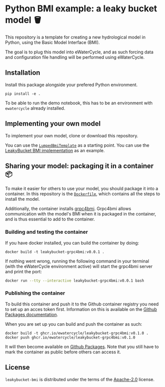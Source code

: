 # Python BMI example: a leaky bucket model 🪣

This repository is a template for creating a new hydrological model in Python, using the Basic Model Interface (BMI).

The goal is to plug this model into eWaterCycle, and as such forcing data and configuration file handling will be performed using eWaterCycle.


## Installation

Install this package alongside your prefered Python environment.

```console
pip install -e .
```

To be able to run the demo notebook, this has to be an environment with `ewatercycle` already installed.

## Implementing your own model

To implement your own model, clone or download this repository.

You can use the [`LumpedBmiTemplate`](src/leakybucket/lumped_bmi.py) as a starting point. You can use the [LeakyBucket BMI implementation](src/leakybucket/leakybucket_bmi.py) as an example.

## Sharing your model: packaging it in a container 📦

To make it easier for others to use your model, you should package it into a container.
In this repository is the [`Dockerfile`](Dockerfile), which contains all the steps to install the model.

Additionally, the container installs [grpc4bmi](https://github.com/eWaterCycle/grpc4bmi). Grpc4bmi allows communication with the model's BMI when it is packaged in the container, and is thus essential to add to the container.

### Building and testing the container

If you have docker installed, you can build the container by doing:

```
docker build -t leakybucket-grpc4bmi:v0.0.1 .
```

If nothing went wrong, running the following command in your terminal (with the eWaterCycle environment active) will start the grpc4bmi server and print the port:
```sh
docker run --tty --interactive leakybucket-grpc4bmi:v0.0.1 bash
```

### Publishing the container
To build this container and push it to the Github container registry you need to set up an acces token first. Information on this is available on the [Github Packages documentation](https://docs.github.com/en/packages/working-with-a-github-packages-registry/working-with-the-container-registry).

When you are set up you can build and push the container as such:

```
docker build -t ghcr.io/ewatercycle/leakybucket-grpc4bmi:v0.1.0 .
docker push ghcr.io/ewatercycle/leakybucket-grpc4bmi:v0.1.0
```

It will then become available on [Github Packages](https://github.com/eWaterCycle/leakybucket-bmi/pkgs/container/leakybucket-grpc4bmi).
Note that you still have to mark the container as public before others can access it.

## License

`leakybucket-bmi` is distributed under the terms of the [Apache-2.0](https://spdx.org/licenses/Apache-2.0.html) license.
